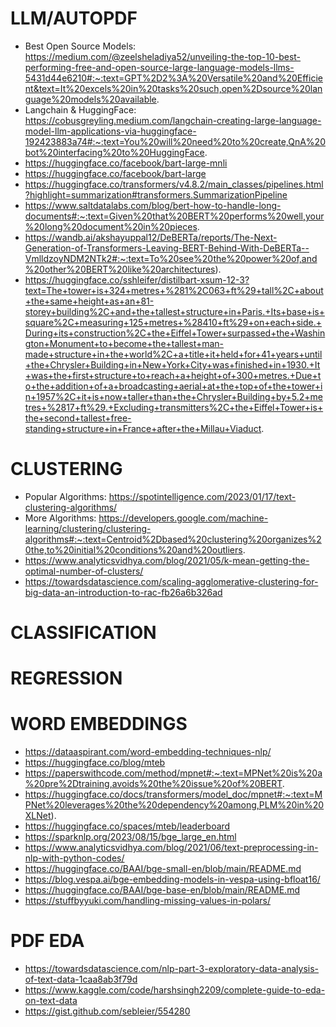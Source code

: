 # **LLM/AUTOPDF**
- Best Open Source Models: https://medium.com/@zeelsheladiya52/unveiling-the-top-10-best-performing-free-and-open-source-large-language-models-llms-5431d44e6210#:~:text=GPT%2D2%3A%20Versatile%20and%20Efficient&text=It%20excels%20in%20tasks%20such,open%2Dsource%20language%20models%20available.
- Langchain & HuggingFace: https://cobusgreyling.medium.com/langchain-creating-large-language-model-llm-applications-via-huggingface-192423883a74#:~:text=You%20will%20need%20to%20create,QnA%20bot%20interfacing%20to%20HuggingFace.
- https://huggingface.co/facebook/bart-large-mnli
- https://huggingface.co/facebook/bart-large
- https://huggingface.co/transformers/v4.8.2/main_classes/pipelines.html?highlight=summarization#transformers.SummarizationPipeline
- https://www.saltdatalabs.com/blog/bert-how-to-handle-long-documents#:~:text=Given%20that%20BERT%20performs%20well,your%20long%20document%20in%20pieces.
- https://wandb.ai/akshayuppal12/DeBERTa/reports/The-Next-Generation-of-Transformers-Leaving-BERT-Behind-With-DeBERTa--VmlldzoyNDM2NTk2#:~:text=To%20see%20the%20power%20of,and%20other%20BERT%20like%20architectures).
- https://huggingface.co/sshleifer/distilbart-xsum-12-3?text=The+tower+is+324+metres+%281%2C063+ft%29+tall%2C+about+the+same+height+as+an+81-storey+building%2C+and+the+tallest+structure+in+Paris.+Its+base+is+square%2C+measuring+125+metres+%28410+ft%29+on+each+side.+During+its+construction%2C+the+Eiffel+Tower+surpassed+the+Washington+Monument+to+become+the+tallest+man-made+structure+in+the+world%2C+a+title+it+held+for+41+years+until+the+Chrysler+Building+in+New+York+City+was+finished+in+1930.+It+was+the+first+structure+to+reach+a+height+of+300+metres.+Due+to+the+addition+of+a+broadcasting+aerial+at+the+top+of+the+tower+in+1957%2C+it+is+now+taller+than+the+Chrysler+Building+by+5.2+metres+%2817+ft%29.+Excluding+transmitters%2C+the+Eiffel+Tower+is+the+second+tallest+free-standing+structure+in+France+after+the+Millau+Viaduct.

# **CLUSTERING**
- Popular Algorithms: https://spotintelligence.com/2023/01/17/text-clustering-algorithms/
- More Algorithms: https://developers.google.com/machine-learning/clustering/clustering-algorithms#:~:text=Centroid%2Dbased%20clustering%20organizes%20the,to%20initial%20conditions%20and%20outliers.
- https://www.analyticsvidhya.com/blog/2021/05/k-mean-getting-the-optimal-number-of-clusters/
- https://towardsdatascience.com/scaling-agglomerative-clustering-for-big-data-an-introduction-to-rac-fb26a6b326ad

# **CLASSIFICATION**

# **REGRESSION**

# **WORD EMBEDDINGS**
- https://dataaspirant.com/word-embedding-techniques-nlp/
- https://huggingface.co/blog/mteb
- https://paperswithcode.com/method/mpnet#:~:text=MPNet%20is%20a%20pre%2Dtraining,avoids%20the%20issue%20of%20BERT.
- https://huggingface.co/docs/transformers/model_doc/mpnet#:~:text=MPNet%20leverages%20the%20dependency%20among,PLM%20in%20XLNet).
- https://huggingface.co/spaces/mteb/leaderboard
- https://sparknlp.org/2023/08/15/bge_large_en.html
- https://www.analyticsvidhya.com/blog/2021/06/text-preprocessing-in-nlp-with-python-codes/
- https://huggingface.co/BAAI/bge-small-en/blob/main/README.md
- https://blog.vespa.ai/bge-embedding-models-in-vespa-using-bfloat16/
- https://huggingface.co/BAAI/bge-base-en/blob/main/README.md
- https://stuffbyyuki.com/handling-missing-values-in-polars/

# **PDF EDA**
- https://towardsdatascience.com/nlp-part-3-exploratory-data-analysis-of-text-data-1caa8ab3f79d
- https://www.kaggle.com/code/harshsingh2209/complete-guide-to-eda-on-text-data
- https://gist.github.com/sebleier/554280